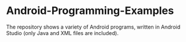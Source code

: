 # Android-Programming-Examples
The repository shows a variety of Android programs, written in Android Studio (only Java and XML files are included).
